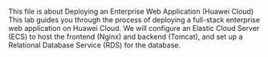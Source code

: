 This file is about Deploying an Enterprise Web Application (Huawei Cloud)
This lab guides you through the process of deploying a full-stack enterprise web application on Huawei Cloud. We will configure an Elastic Cloud Server (ECS) to host the frontend (Nginx) and backend (Tomcat), and set up a Relational Database Service (RDS) for the database.
